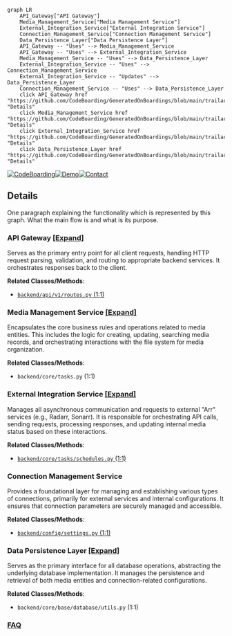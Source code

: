 ```mermaid
graph LR
    API_Gateway["API Gateway"]
    Media_Management_Service["Media Management Service"]
    External_Integration_Service["External Integration Service"]
    Connection_Management_Service["Connection Management Service"]
    Data_Persistence_Layer["Data Persistence Layer"]
    API_Gateway -- "Uses" --> Media_Management_Service
    API_Gateway -- "Uses" --> External_Integration_Service
    Media_Management_Service -- "Uses" --> Data_Persistence_Layer
    External_Integration_Service -- "Uses" --> Connection_Management_Service
    External_Integration_Service -- "Updates" --> Data_Persistence_Layer
    Connection_Management_Service -- "Uses" --> Data_Persistence_Layer
    click API_Gateway href "https://github.com/CodeBoarding/GeneratedOnBoardings/blob/main/trailarr/API_Gateway.md" "Details"
    click Media_Management_Service href "https://github.com/CodeBoarding/GeneratedOnBoardings/blob/main/trailarr/Media_Management_Service.md" "Details"
    click External_Integration_Service href "https://github.com/CodeBoarding/GeneratedOnBoardings/blob/main/trailarr/External_Integration_Service.md" "Details"
    click Data_Persistence_Layer href "https://github.com/CodeBoarding/GeneratedOnBoardings/blob/main/trailarr/Data_Persistence_Layer.md" "Details"
```

[![CodeBoarding](https://img.shields.io/badge/Generated%20by-CodeBoarding-9cf?style=flat-square)](https://github.com/CodeBoarding/CodeBoarding)[![Demo](https://img.shields.io/badge/Try%20our-Demo-blue?style=flat-square)](https://www.codeboarding.org/demo)[![Contact](https://img.shields.io/badge/Contact%20us%20-%20contact@codeboarding.org-lightgrey?style=flat-square)](mailto:contact@codeboarding.org)

## Details

One paragraph explaining the functionality which is represented by this graph. What the main flow is and what is its purpose.

### API Gateway [[Expand]](./API_Gateway.md)
Serves as the primary entry point for all client requests, handling HTTP request parsing, validation, and routing to appropriate backend services. It orchestrates responses back to the client.


**Related Classes/Methods**:

- <a href="https://github.com/nandyalu/trailarr/blob/main/backend/api/v1/routes.py#L1-L1" target="_blank" rel="noopener noreferrer">`backend/api/v1/routes.py` (1:1)</a>


### Media Management Service [[Expand]](./Media_Management_Service.md)
Encapsulates the core business rules and operations related to media entities. This includes the logic for creating, updating, searching media records, and orchestrating interactions with the file system for media organization.


**Related Classes/Methods**:

- `backend/core/tasks.py` (1:1)


### External Integration Service [[Expand]](./External_Integration_Service.md)
Manages all asynchronous communication and requests to external "Arr" services (e.g., Radarr, Sonarr). It is responsible for orchestrating API calls, sending requests, processing responses, and updating internal media status based on these interactions.


**Related Classes/Methods**:

- <a href="https://github.com/nandyalu/trailarr/blob/main/backend/core/tasks/schedules.py#L1-L1" target="_blank" rel="noopener noreferrer">`backend/core/tasks/schedules.py` (1:1)</a>


### Connection Management Service
Provides a foundational layer for managing and establishing various types of connections, primarily for external services and internal configurations. It ensures that connection parameters are securely managed and accessible.


**Related Classes/Methods**:

- <a href="https://github.com/nandyalu/trailarr/blob/main/backend/config/settings.py#L1-L1" target="_blank" rel="noopener noreferrer">`backend/config/settings.py` (1:1)</a>


### Data Persistence Layer [[Expand]](./Data_Persistence_Layer.md)
Serves as the primary interface for all database operations, abstracting the underlying database implementation. It manages the persistence and retrieval of both media entities and connection-related configurations.


**Related Classes/Methods**:

- `backend/core/base/database/utils.py` (1:1)




### [FAQ](https://github.com/CodeBoarding/GeneratedOnBoardings/tree/main?tab=readme-ov-file#faq)